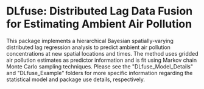 # DLfuse: Distributed Lag Data Fusion for Estimating Ambient Air Pollution

This package implements a hierarchical Bayesian spatially-varying distributed lag regression analysis to predict ambient air pollution concentrations at new spatial locations and times. The method uses gridded air pollution estimates as predictor information and is fit using Markov chain Monte Carlo sampling techniques. Please see the "DLfuse_Model_Details" and "DLfuse_Example" folders for more specific information regarding the statistical model and package use details, respectively.


